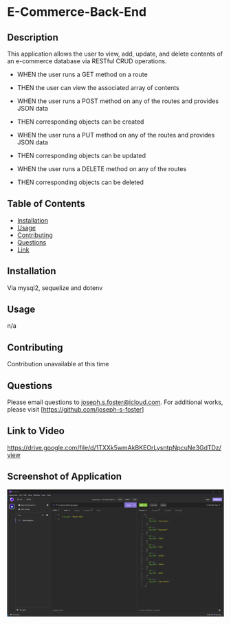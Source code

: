 # E-Commerce-Back-End

  ## Description
  This application allows the user to view, add, update, and delete contents of an e-commerce database via RESTful CRUD operations.

  - WHEN the user runs a GET method on a route
  - THEN the user can view the associated array of contents

  - WHEN the user runs a POST method on any of the routes and provides JSON data
  - THEN corresponding objects can be created

  - WHEN the user runs a PUT method on any of the routes and provides JSON data
  - THEN corresponding objects can be updated

  - WHEN the user runs a DELETE method on any of the routes
  - THEN corresponding objects can be deleted

  ## Table of Contents
  - [Installation](#installation)
  - [Usage](#usage)
  - [Contributing](#contributing)
  - [Questions](#questions)
  - [Link](#link-to-site)

  ## Installation
  Via mysql2, sequelize and dotenv

  ## Usage
  n/a

  ## Contributing
  Contribution unavailable at this time

  ## Questions
  Please email questions to joseph.s.foster@icloud.com.
  For additional works, please visit [https://github.com/joseph-s-foster]

  ## Link to Video
  https://drive.google.com/file/d/1TXXk5wmAkBKEOrLysntpNpcuNe3GdTDz/view

  ## Screenshot of Application
  ![Screenshot of application](./Screenshot.png)
